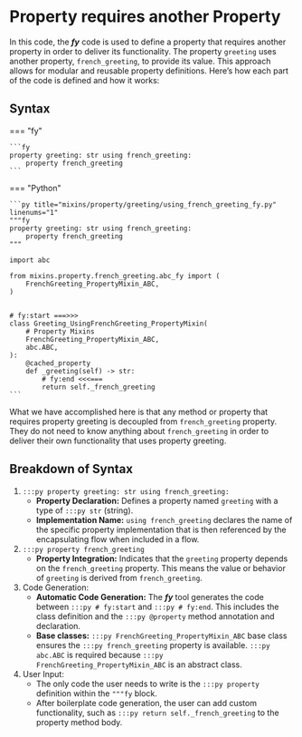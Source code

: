 # Property requires another Property

In this code, the ___fy___ code is used to define a property that requires another property in order to deliver its functionality. The property `greeting` uses another property, `french_greeting`, to provide its value. This approach allows for modular and reusable property definitions. Here’s how each part of the code is defined and how it works:

## Syntax

=== "fy"

    ```fy
    property greeting: str using french_greeting:
        property french_greeting
    ```

=== "Python"

    ```py title="mixins/property/greeting/using_french_greeting_fy.py" linenums="1"
    """fy
    property greeting: str using french_greeting:
        property french_greeting
    """

    import abc
    
    from mixins.property.french_greeting.abc_fy import (
        FrenchGreeting_PropertyMixin_ABC,
    )
    
    
    # fy:start ===>>>
    class Greeting_UsingFrenchGreeting_PropertyMixin(
        # Property Mixins
        FrenchGreeting_PropertyMixin_ABC,
        abc.ABC,
    ):
        @cached_property
        def _greeting(self) -> str:
            # fy:end <<<===
            return self._french_greeting
    ```

What we have accomplished here is that any method or property that requires property greeting is decoupled from `french_greeting` property. They do not need to know anything about `french_greeting` in order to deliver their own functionality that uses property greeting.

## Breakdown of Syntax

1. `:::py property greeting: str using french_greeting:`
    - **Property Declaration:** Defines a property named `greeting` with a type of `:::py str` (string). 
    - **Implementation Name:** `using french_greeting` declares the name of the specific property implementation that is then referenced by the encapsulating flow when included in a flow.
2. `:::py property french_greeting` 
    - **Property Integration:** Indicates that the `greeting` property depends on the `french_greeting` property. This means the value or behavior of `greeting` is derived from `french_greeting`. 
3. Code Generation:
    - **Automatic Code Generation:** The ___fy___ tool generates the code between `:::py # fy:start` and `:::py # fy:end`. This includes the class definition and the `:::py @property` method annotation and declaration. 
    - **Base classes:** `:::py FrenchGreeting_PropertyMixin_ABC` base class ensures the `:::py french_greeting` property is available. `:::py abc.ABC` is required because `:::py FrenchGreeting_PropertyMixin_ABC` is an abstract class.
4. User Input:
    - The only code the user needs to write is the `:::py property` definition within the `"""fy` block.
    - After boilerplate code generation, the user can add custom functionality, such as `:::py return self._french_greeting` to the property method body.
